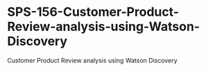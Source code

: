 # SPS-156-Customer-Product-Review-analysis-using-Watson-Discovery
Customer Product Review analysis using Watson Discovery

